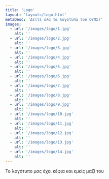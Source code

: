 ```yaml
---
title: 'Logo'
layout: 'layouts/logo.html'
metaDesc: 'Δείτε όλα τα λογότυπα του ΟΥΠΣ!'
images:
  - url: '/images/logo/1.jpg'
    alt: ''
  - url: '/images/logo/2.jpg'
    alt: ''
  - url: '/images/logo/3.jpg'
    alt: ''
  - url: '/images/logo/4.jpg'
    alt: ''
  - url: '/images/logo/5.jpg'
    alt: ''
  - url: '/images/logo/6.jpg'
    alt: ''
  - url: '/images/logo/7.jpg'
    alt: ''
  - url: '/images/logo/8.jpg'
    alt: ''
  - url: '/images/logo/9.jpg'
    alt: ''
  - url: '/images/logo/10.jpg'
    alt: ''
  - url: '/images/logo/11.jpg'
    alt: ''
  - url: '/images/logo/12.jpg'
    alt: ''
  - url: '/images/logo/13.jpg'
    alt: ''
  - url: '/images/logo/14.jpg'
    alt: ''
---
```


Το λογότυπο μας έχει κέφια και εμείς μαζί του 